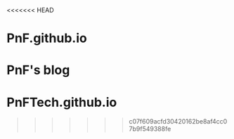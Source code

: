 <<<<<<< HEAD
# PnF.github.io
PnF's blog
=======
# PnFTech.github.io
>>>>>>> c07f609acfd30420162be8af4cc07b9f549388fe
